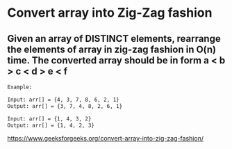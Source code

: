 # Convert array into Zig-Zag fashion

## Given an array of DISTINCT elements, rearrange the elements of array in zig-zag fashion in O(n) time. The converted array should be in form a < b > c < d > e < f

```txt
Example:

Input: arr[] = {4, 3, 7, 8, 6, 2, 1} 
Output: arr[] = {3, 7, 4, 8, 2, 6, 1}

Input: arr[] = {1, 4, 3, 2} 
Output: arr[] = {1, 4, 2, 3}
```

https://www.geeksforgeeks.org/convert-array-into-zig-zag-fashion/
